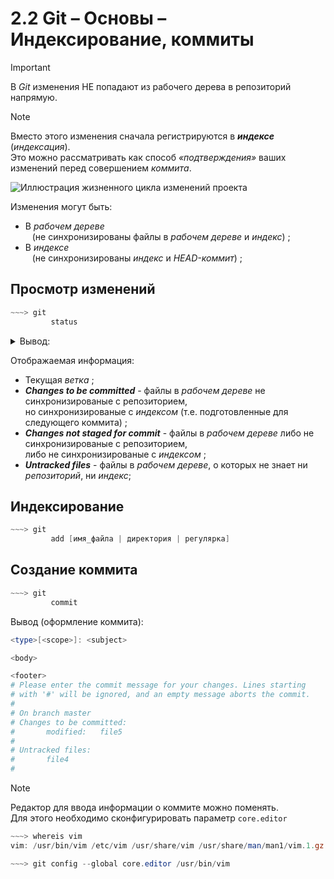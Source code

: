 # 2.2 Git – Основы – Индексирование, коммиты

> [!IMPORTANT]
> В _Git_ изменения НЕ попадают из рабочего дерева в репозиторий напрямую.

> [!NOTE]
> Вместо этого изменения сначала регистрируются в ***индексе*** (*индексация*).  
> Это можно рассматривать как способ *«подтверждения»* ваших изменений перед совершением *коммита*.

![Иллюстрация жизненного цикла изменений проекта](https://habrastorage.org/webt/tc/hz/vd/tchzvdfzhvhht5akhcdf93fnhso.png)


Изменения могут быть:
+ В *рабочем дереве*  
  &ensp; (не синхронизированы файлы в *рабочем дереве* и *индекс*) ;
+ В *индексе*  
  &ensp; (не синхронизированы *индекс* и *HEAD-коммит*) ;

## Просмотр изменений

  ```powershell
  ~~~> git
           status
  ```

<details> <summary>Вывод:</summary>

  ```powershell
  On branch master
  Changes to be committed:
    (use "git restore --staged <file>..." to unstage)
          new file:   file3
          new file:   file5
  
  Changes not staged for commit:
    (use "git add <file>..." to update what will be committed)
    (use "git restore <file>..." to discard changes in working directory)
          modified:   file2
          modified:   file5
  
  Untracked files:
    (use "git add <file>..." to include in what will be committed)
          file4
  ```
</details>

Отображаемая информация:
+ Текущая _ветка_ ;
+ ***Changes to be committed*** - файлы в *рабочем дереве* не синхронизированые с репозиторием,  
 но синхронизированые с *индексом* (т.е. подготовленные для следующего коммита) ;
+ ***Changes not staged for commit*** - файлы в *рабочем дереве* либо не синхронизированые с репозиторием,  
 либо не синхронизированые с *индексом* ;
+ ***Untracked files*** - файлы в *рабочем дереве*, о которых не знает ни _репозиторий_, ни _индекс_;

## Индексирование

  ```powershell
  ~~~> git
           add [имя_файла | директория | регулярка]
  ```

## Создание коммита

  ```powershell
  ~~~> git
           commit
  ```

  Вывод (оформление коммита):
  
  ```powershell
  <type>[<scope>]: <subject>
  
  <body>
  
  <footer>
  # Please enter the commit message for your changes. Lines starting
  # with '#' will be ignored, and an empty message aborts the commit.
  #
  # On branch master
  # Changes to be committed:
  #       modified:   file5
  #
  # Untracked files:
  #       file4
  #
  ```

> [!NOTE]  
> Редактор для ввода информации о коммите можно поменять.  
>  Для этого необходимо сконфигурировать параметр `core.editor`
>  ```powershell
>  ~~~> whereis vim
>  vim: /usr/bin/vim /etc/vim /usr/share/vim /usr/share/man/man1/vim.1.gz
>  ```
>  ```powershell
>  ~~~> git config --global core.editor /usr/bin/vim
>  ```
  
